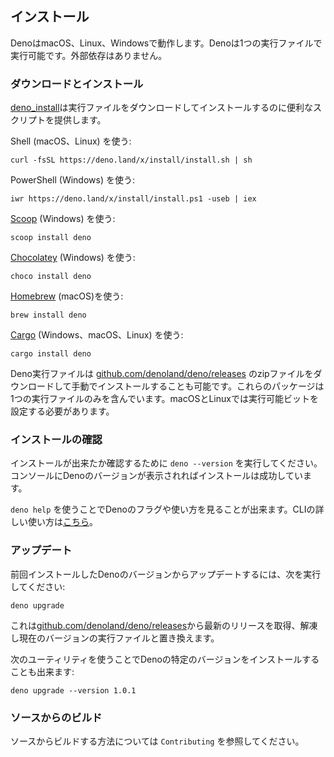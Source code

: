 <!-- ## Installation -->
## インストール

<!--
Deno works on macOS, Linux, and Windows. Deno is a single binary executable. It
has no external dependencies.
-->
DenoはmacOS、Linux、Windowsで動作します。Denoは1つの実行ファイルで実行可能です。外部依存はありません。

<!-- ### Download and install -->
### ダウンロードとインストール

<!--
[deno_install](https://github.com/denoland/deno_install) provides convenience
scripts to download and install the binary.
-->
[deno_install](https://github.com/denoland/deno_install)は実行ファイルをダウンロードしてインストールするのに便利なスクリプトを提供します。

<!-- Using Shell (macOS and Linux): -->
Shell (macOS、Linux) を使う: 
 
```shell
curl -fsSL https://deno.land/x/install/install.sh | sh
```

<!-- Using PowerShell (Windows): -->
PowerShell (Windows) を使う:

```shell
iwr https://deno.land/x/install/install.ps1 -useb | iex
```

<!-- Using [Scoop](https://scoop.sh/) (Windows): -->
[Scoop](https://scoop.sh/) (Windows) を使う: 

```shell
scoop install deno
```

<!-- Using [Chocolatey](https://chocolatey.org/packages/deno) (Windows): -->
[Chocolatey](https://chocolatey.org/packages/deno) (Windows) を使う: 

```shell
choco install deno
```

<!-- Using [Homebrew](https://formulae.brew.sh/formula/deno) (macOS): -->
[Homebrew](https://formulae.brew.sh/formula/deno) (macOS)を使う:

```shell
brew install deno
```

<!-- Using [Cargo](https://crates.io/crates/deno) (Windows, macOS, Linux): -->
[Cargo](https://crates.io/crates/deno) (Windows、macOS、Linux) を使う:

```shell
cargo install deno
```

<!--
Deno binaries can also be installed manually, by downloading a zip file at
[github.com/denoland/deno/releases](https://github.com/denoland/deno/releases).
These packages contain just a single executable file. You will have to set the
executable bit on macOS and Linux.
-->
Deno実行ファイルは [github.com/denoland/deno/releases](https://github.com/denoland/deno/releases) のzipファイルをダウンロードして手動でインストールすることも可能です。これらのパッケージは1つの実行ファイルのみを含んでいます。macOSとLinuxでは実行可能ビットを設定する必要があります。

<!-- ### Testing your installation -->
### インストールの確認

<!--
To test your installation, run `deno --version`. If this prints the Deno version
to the console the installation was successful.
-->
インストールが出来たか確認するために `deno --version` を実行してください。コンソールにDenoのバージョンが表示されればインストールは成功しています。

<!--
Use `deno help` to see help text documenting Deno's flags and usage. Get a
detailed guide on the CLI [here](./command_line_interface.md).
-->
`deno help` を使うことでDenoのフラグや使い方を見ることが出来ます。CLIの詳しい使い方は[こちら](./command_line_interface.md)。

<!-- ### Updating -->
### アップデート

<!-- To update a previously installed version of Deno, you can run: -->
前回インストールしたDenoのバージョンからアップデートするには、次を実行してください:

```shell
deno upgrade
```

<!--
This will fetch the latest release from
[github.com/denoland/deno/releases](https://github.com/denoland/deno/releases),
unzip it, and replace your current executable with it.
-->
これは[github.com/denoland/deno/releases](https://github.com/denoland/deno/releases)から最新のリリースを取得、解凍し現在のバージョンの実行ファイルと置き換えます。

<!-- You can also use this utility to install a specific version of Deno: -->
次のユーティリティを使うことでDenoの特定のバージョンをインストールすることも出来ます:

```shell
deno upgrade --version 1.0.1
```

<!-- ### Building from source -->
### ソースからのビルド

<!--
Information about how to build from source can be found in the `Contributing`
chapter.
-->
ソースからビルドする方法については `Contributing` を参照してください。
